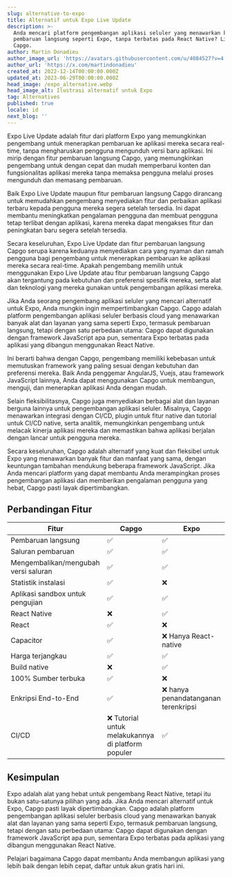 ```yaml
---
slug: alternative-to-expo
title: Alternatif untuk Expo Live Update
description: >-
  Anda mencari platform pengembangan aplikasi seluler yang menawarkan kenyamanan
  pembaruan langsung seperti Expo, tanpa terbatas pada React Native? Lihatlah
  Capgo.
author: Martin Donadieu
author_image_url: 'https://avatars.githubusercontent.com/u/4084527?v=4'
author_url: 'https://x.com/martindonadieu'
created_at: 2022-12-14T00:00:00.000Z
updated_at: 2023-06-29T00:00:00.000Z
head_image: /expo_alternative.webp
head_image_alt: Ilustrasi alternatif untuk Expo
tag: Alternatives
published: true
locale: id
next_blog: ''
---
```


Expo Live Update adalah fitur dari platform Expo yang memungkinkan pengembang untuk menerapkan pembaruan ke aplikasi mereka secara real-time, tanpa mengharuskan pengguna mengunduh versi baru aplikasi. Ini mirip dengan fitur pembaruan langsung Capgo, yang memungkinkan pengembang untuk dengan cepat dan mudah memperbarui konten dan fungsionalitas aplikasi mereka tanpa memaksa pengguna melalui proses mengunduh dan memasang pembaruan.

Baik Expo Live Update maupun fitur pembaruan langsung Capgo dirancang untuk memudahkan pengembang menyediakan fitur dan perbaikan aplikasi terbaru kepada pengguna mereka segera setelah tersedia. Ini dapat membantu meningkatkan pengalaman pengguna dan membuat pengguna tetap terlibat dengan aplikasi, karena mereka dapat mengakses fitur dan peningkatan baru segera setelah tersedia.

Secara keseluruhan, Expo Live Update dan fitur pembaruan langsung Capgo serupa karena keduanya menyediakan cara yang nyaman dan ramah pengguna bagi pengembang untuk menerapkan pembaruan ke aplikasi mereka secara real-time. Apakah pengembang memilih untuk menggunakan Expo Live Update atau fitur pembaruan langsung Capgo akan tergantung pada kebutuhan dan preferensi spesifik mereka, serta alat dan teknologi yang mereka gunakan untuk pengembangan aplikasi mereka.

Jika Anda seorang pengembang aplikasi seluler yang mencari alternatif untuk Expo, Anda mungkin ingin mempertimbangkan Capgo. Capgo adalah platform pengembangan aplikasi seluler berbasis cloud yang menawarkan banyak alat dan layanan yang sama seperti Expo, termasuk pembaruan langsung, tetapi dengan satu perbedaan utama: Capgo dapat digunakan dengan framework JavaScript apa pun, sementara Expo terbatas pada aplikasi yang dibangun menggunakan React Native.

Ini berarti bahwa dengan Capgo, pengembang memiliki kebebasan untuk memutuskan framework yang paling sesuai dengan kebutuhan dan preferensi mereka. Baik Anda penggemar AngularJS, Vuejs, atau framework JavaScript lainnya, Anda dapat menggunakan Capgo untuk membangun, menguji, dan menerapkan aplikasi Anda dengan mudah.

Selain fleksibilitasnya, Capgo juga menyediakan berbagai alat dan layanan berguna lainnya untuk pengembangan aplikasi seluler. Misalnya, Capgo menawarkan integrasi dengan CI/CD, plugin untuk fitur native dan tutorial untuk CI/CD native, serta analitik, memungkinkan pengembang untuk melacak kinerja aplikasi mereka dan memastikan bahwa aplikasi berjalan dengan lancar untuk pengguna mereka.

Secara keseluruhan, Capgo adalah alternatif yang kuat dan fleksibel untuk Expo yang menawarkan banyak fitur dan manfaat yang sama, dengan keuntungan tambahan mendukung beberapa framework JavaScript. Jika Anda mencari platform yang dapat membantu Anda merampingkan proses pengembangan aplikasi dan memberikan pengalaman pengguna yang hebat, Capgo pasti layak dipertimbangkan.

## Perbandingan Fitur

| Fitur | Capgo | Expo |
| --- | --- | --- |
| Pembaruan langsung | ✅ | ✅ |
| Saluran pembaruan | ✅ | ✅ |
| Mengembalikan/mengubah versi saluran | ✅ | ✅ |
| Statistik instalasi | ✅ | ❌ |
| Aplikasi sandbox untuk pengujian | ✅ | ✅ |
| React Native | ❌ | ✅ |
| React | ✅ | ❌ |
| Capacitor | ✅ | ❌ Hanya React-native |
| Harga terjangkau | ✅ | ✅ |
| Build native | ❌ | ✅ |
| 100% Sumber terbuka | ✅ | ❌ |
| Enkripsi End-to-End | ✅ | ❌ hanya penandatanganan terenkripsi |
| CI/CD | ❌ Tutorial untuk melakukannya di platform populer | ✅ |

## Kesimpulan

Expo adalah alat yang hebat untuk pengembang React Native, tetapi itu bukan satu-satunya pilihan yang ada. Jika Anda mencari alternatif untuk Expo, Capgo pasti layak dipertimbangkan. Capgo adalah platform pengembangan aplikasi seluler berbasis cloud yang menawarkan banyak alat dan layanan yang sama seperti Expo, termasuk pembaruan langsung, tetapi dengan satu perbedaan utama: Capgo dapat digunakan dengan framework JavaScript apa pun, sementara Expo terbatas pada aplikasi yang dibangun menggunakan React Native.

Pelajari bagaimana Capgo dapat membantu Anda membangun aplikasi yang lebih baik dengan lebih cepat, daftar untuk akun gratis hari ini.
